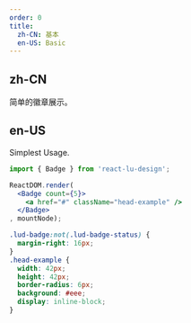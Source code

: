 ```yaml
---
order: 0
title:
  zh-CN: 基本
  en-US: Basic
---
```


## zh-CN

简单的徽章展示。

## en-US

Simplest Usage.

````jsx
import { Badge } from 'react-lu-design';

ReactDOM.render(
  <Badge count={5}>
    <a href="#" className="head-example" />
  </Badge>
, mountNode);
````

````css
.lud-badge:not(.lud-badge-status) {
  margin-right: 16px;
}
.head-example {
  width: 42px;
  height: 42px;
  border-radius: 6px;
  background: #eee;
  display: inline-block;
}
````
